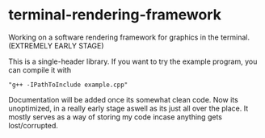 # terminal-rendering-framework
Working on a software rendering framework for graphics in the terminal. (EXTREMELY EARLY STAGE)

This is a single-header library. If you want to try the example program, you can compile it with 

    "g++ -IPathToInclude example.cpp"
                                  
Documentation will be added once its somewhat clean code. Now its unoptimized, in a really early 
stage aswell as its just all over the place. It mostly serves as a way of storing my code incase
anything gets lost/corrupted.

